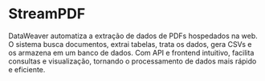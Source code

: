 # StreamPDF
DataWeaver automatiza a extração de dados de PDFs hospedados na web. O sistema busca documentos, extrai tabelas, trata os dados, gera CSVs e os armazena em um banco de dados. Com API e frontend intuitivo, facilita consultas e visualização, tornando o processamento de dados mais rápido e eficiente.
